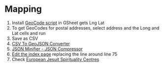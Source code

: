 # Mapping

1. Install [GeoCode script](https://github.com/piarasj/piarasj.github.io/blob/master/Geocode.script) in GSheet gets Lng Lat
2. To get GeoCodes for postal addresses, select address and the Long and Lat cells and run 
2. Save as CSV
3. [CSV To GeoJSON Converter](http://www.convertcsv.com/csv-to-geojson.htm)
4. [JSON Minifier - JSON Compressor](https://www.browserling.com/tools/json-minify)
5. [Edit the index page](https://github.com/EuroJes/eurojes.github.io/blob/master/index.html) replacing the line around line 75
6. Check [European Jesuit Spirituality Centres](https://eurojes.github.io)
